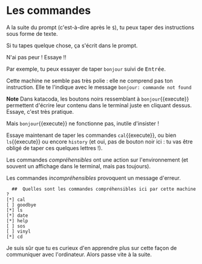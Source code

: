 # Les commandes

A la suite du prompt (c'est-à-dire après le `$`), tu peux taper des instructions sous forme de texte.

Si tu tapes quelque chose, ça s'écrit dans le prompt.

N'ai pas peur ! Essaye !!

Par exemple, tu peux essayer de taper `bonjour` suivi de <kbd>Entrée</kbd>.

Cette machine ne semble pas très polie : elle ne comprend pas ton instruction. Elle te l'indique avec le message
`bonjour: commande not found`

**Note** Dans katacoda, les boutons noirs ressemblant à `bonjour`{{execute}} permettent d'écrire leur contenu dans le terminal juste en cliquant dessus. Essaye, c'est très pratique.

Mais `bonjour`{{execute}} ne fonctionne pas, inutile d'insister !

Essaye maintenant de taper les commandes `cal`{{execute}}, ou bien `ls`{{execute}} ou encore `history` (et oui, pas de bouton noir ici : tu vas être obligé de taper ces quelques lettres !).

Les commandes *compréhensibles* ont une action sur l'environnement (et souvent un affichage dans le terminal, mais pas toujours).

Les commandes *incompréhensibles* provoquent un message d'erreur.


```{quizdown} 
  ##  Quelles sont les commandes compréhensibles ici par cette machine ? 
[*] cal
[ ] goodbye
[*] ls
[*] date
[*] help
[ ] sos
[ ] vinyl
[*] cd
```

Je suis sûr que tu es curieux d'en apprendre plus sur cette façon de communiquer avec l'ordinateur. Alors passe vite à la suite.
